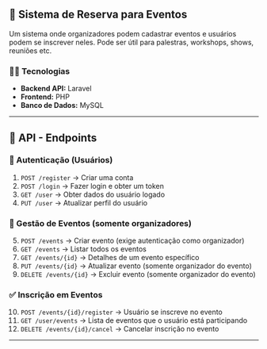 ## **📌 Sistema de Reserva para Eventos**
Um sistema onde organizadores podem cadastrar eventos e usuários podem se inscrever neles. Pode ser útil para palestras, workshops, shows, reuniões etc.

### **👨‍💻 Tecnologias**
- **Backend API:** Laravel 
- **Frontend:** PHP
- **Banco de Dados:** MySQL

---

## **🔗 API - Endpoints**

### **🔐 Autenticação (Usuários)**
1. `POST /register` → Criar uma conta
2. `POST /login` → Fazer login e obter um token
3. `GET /user` → Obter dados do usuário logado
4. `PUT /user` → Atualizar perfil do usuário

### **📅 Gestão de Eventos (somente organizadores)**
5. `POST /events` → Criar evento (exige autenticação como organizador)
6. `GET /events` → Listar todos os eventos
7. `GET /events/{id}` → Detalhes de um evento específico
8. `PUT /events/{id}` → Atualizar evento (somente organizador do evento)
9. `DELETE /events/{id}` → Excluir evento (somente organizador do evento)

### **✅ Inscrição em Eventos**
10. `POST /events/{id}/register` → Usuário se inscreve no evento
11. `GET /user/events` → Lista de eventos que o usuário está participando
12. `DELETE /events/{id}/cancel` → Cancelar inscrição no evento

---
